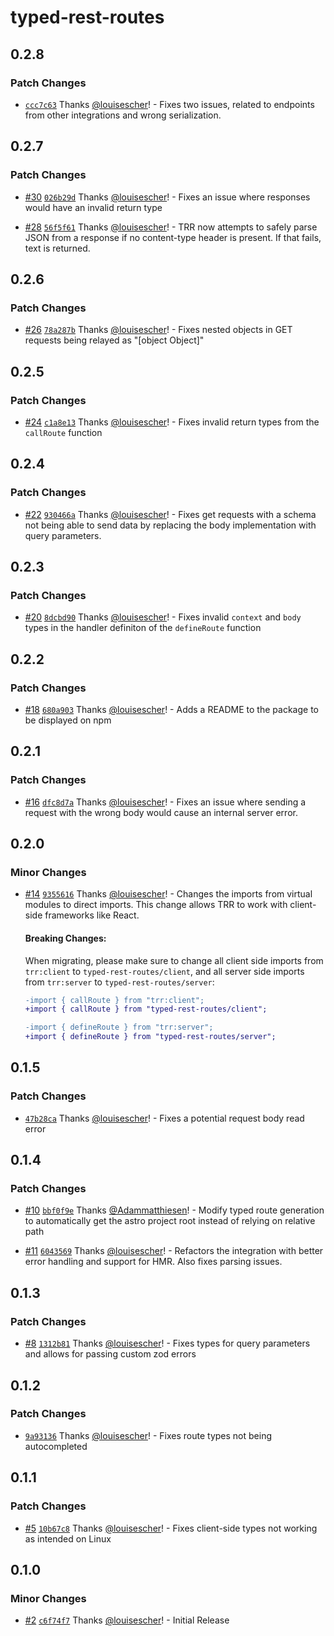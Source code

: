 # typed-rest-routes

## 0.2.8

### Patch Changes

- [`ccc7c63`](https://github.com/louisescher/typed-rest-routes/commit/ccc7c6340e961a033b832a02ba014af7f3a4aa74) Thanks [@louisescher](https://github.com/louisescher)! - Fixes two issues, related to endpoints from other integrations and wrong serialization.

## 0.2.7

### Patch Changes

- [#30](https://github.com/louisescher/typed-rest-routes/pull/30) [`026b29d`](https://github.com/louisescher/typed-rest-routes/commit/026b29d2f14bd58184888fd64208b8bc30b4f7b8) Thanks [@louisescher](https://github.com/louisescher)! - Fixes an issue where responses would have an invalid return type

- [#28](https://github.com/louisescher/typed-rest-routes/pull/28) [`56f5f61`](https://github.com/louisescher/typed-rest-routes/commit/56f5f61e14a9c68d1618f3a420141f098a485348) Thanks [@louisescher](https://github.com/louisescher)! - TRR now attempts to safely parse JSON from a response if no content-type header is present. If that fails, text is returned.

## 0.2.6

### Patch Changes

- [#26](https://github.com/louisescher/typed-rest-routes/pull/26) [`78a287b`](https://github.com/louisescher/typed-rest-routes/commit/78a287bd07e24a7a90f2bd17e608b7b2b43ee03f) Thanks [@louisescher](https://github.com/louisescher)! - Fixes nested objects in GET requests being relayed as "[object Object]"

## 0.2.5

### Patch Changes

- [#24](https://github.com/louisescher/typed-rest-routes/pull/24) [`c1a8e13`](https://github.com/louisescher/typed-rest-routes/commit/c1a8e13d926006fcf38eee161f4c91c3e276f34a) Thanks [@louisescher](https://github.com/louisescher)! - Fixes invalid return types from the `callRoute` function

## 0.2.4

### Patch Changes

- [#22](https://github.com/louisescher/typed-rest-routes/pull/22) [`930466a`](https://github.com/louisescher/typed-rest-routes/commit/930466aa2789c4674e6418e3bdcfd795230d3612) Thanks [@louisescher](https://github.com/louisescher)! - Fixes get requests with a schema not being able to send data by replacing the body implementation with query parameters.

## 0.2.3

### Patch Changes

- [#20](https://github.com/louisescher/typed-rest-routes/pull/20) [`8dcbd90`](https://github.com/louisescher/typed-rest-routes/commit/8dcbd906f5c664c9f47b5a6f03eab34e453b6726) Thanks [@louisescher](https://github.com/louisescher)! - Fixes invalid `context` and `body` types in the handler definiton of the `defineRoute` function

## 0.2.2

### Patch Changes

- [#18](https://github.com/louisescher/typed-rest-routes/pull/18) [`680a903`](https://github.com/louisescher/typed-rest-routes/commit/680a90304cb0f5c5eb4ff297613926660bd42db8) Thanks [@louisescher](https://github.com/louisescher)! - Adds a README to the package to be displayed on npm

## 0.2.1

### Patch Changes

- [#16](https://github.com/louisescher/typed-rest-routes/pull/16) [`dfc8d7a`](https://github.com/louisescher/typed-rest-routes/commit/dfc8d7ac072e1a18eb67ed37b180981f04c6330a) Thanks [@louisescher](https://github.com/louisescher)! - Fixes an issue where sending a request with the wrong body would cause an internal server error.

## 0.2.0

### Minor Changes

- [#14](https://github.com/louisescher/typed-rest-routes/pull/14) [`9355616`](https://github.com/louisescher/typed-rest-routes/commit/9355616430d12be2ed318d1a039f6bcb68344814) Thanks [@louisescher](https://github.com/louisescher)! - Changes the imports from virtual modules to direct imports. This change allows TRR to work with client-side frameworks like React.

  #### Breaking Changes:

  When migrating, please make sure to change all client side imports from `trr:client` to `typed-rest-routes/client`, and all server side imports from `trr:server` to `typed-rest-routes/server`:

  ```diff
  -import { callRoute } from "trr:client";
  +import { callRoute } from "typed-rest-routes/client";
  ```

  ```diff
  -import { defineRoute } from "trr:server";
  +import { defineRoute } from "typed-rest-routes/server";
  ```

## 0.1.5

### Patch Changes

- [`47b28ca`](https://github.com/louisescher/typed-rest-routes/commit/47b28ca68ede553d7a10747e8649f355d461ce8f) Thanks [@louisescher](https://github.com/louisescher)! - Fixes a potential request body read error

## 0.1.4

### Patch Changes

- [#10](https://github.com/louisescher/typed-rest-routes/pull/10) [`bbf0f9e`](https://github.com/louisescher/typed-rest-routes/commit/bbf0f9e9950e6c11433bcafcd0b57ac184a90574) Thanks [@Adammatthiesen](https://github.com/Adammatthiesen)! - Modify typed route generation to automatically get the astro project root instead of relying on relative path

- [#11](https://github.com/louisescher/typed-rest-routes/pull/11) [`6043569`](https://github.com/louisescher/typed-rest-routes/commit/604356954c6cf49c7c7a39b9de86687a577bc931) Thanks [@louisescher](https://github.com/louisescher)! - Refactors the integration with better error handling and support for HMR. Also fixes parsing issues.

## 0.1.3

### Patch Changes

- [#8](https://github.com/louisescher/typed-rest-routes/pull/8) [`1312b81`](https://github.com/louisescher/typed-rest-routes/commit/1312b81f564653390b1f1394ce32a6de5f51aae0) Thanks [@louisescher](https://github.com/louisescher)! - Fixes types for query parameters and allows for passing custom zod errors

## 0.1.2

### Patch Changes

- [`9a93136`](https://github.com/louisescher/typed-rest-routes/commit/9a93136c98739210f52eb960566cf7296c5782cd) Thanks [@louisescher](https://github.com/louisescher)! - Fixes route types not being autocompleted

## 0.1.1

### Patch Changes

- [#5](https://github.com/louisescher/typed-rest-routes/pull/5) [`10b67c8`](https://github.com/louisescher/typed-rest-routes/commit/10b67c8e4a8cd0de8e717e35e05c45ab173da5fc) Thanks [@louisescher](https://github.com/louisescher)! - Fixes client-side types not working as intended on Linux

## 0.1.0

### Minor Changes

- [#2](https://github.com/louisescher/typed-rest-routes/pull/2) [`c6f74f7`](https://github.com/louisescher/typed-rest-routes/commit/c6f74f7ba77dc1b0089294b44294a5673ab14aaf) Thanks [@louisescher](https://github.com/louisescher)! - Initial Release
